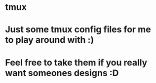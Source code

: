 #
# tmux
# Just some tmux config files for me to play around with :)
#
# Feel free to take them if you really want someones designs :D
#
